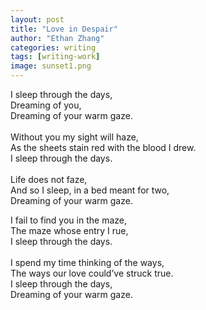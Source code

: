 ```yaml
---
layout: post
title: "Love in Despair"
author: "Ethan Zhang"
categories: writing
tags: [writing-work]
image: sunset1.png
---
```


<html>
  <head>
  <p>I sleep through the days,<br>
Dreaming of you,<br>
Dreaming of your warm gaze.<br>
<br>
Without you my sight will haze,<br>
As the sheets stain red with the blood I drew.<br>
I sleep through the days.<br>
<br>
Life does not faze,<br>
And so I sleep, in a bed meant for two,<br>
Dreaming of your warm gaze.<br>

I fail to find you in the maze,<br>
The maze whose entry I rue,<br>
I sleep through the days.<br>
<br>
I spend my time thinking of the ways,<br>
The ways our love could’ve struck true.<br>
I sleep through the days,<br>
Dreaming of your warm gaze.<br>
  </p>

</body>
</html>

